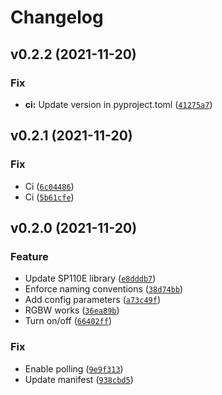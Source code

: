 # Changelog

<!--next-version-placeholder-->

## v0.2.2 (2021-11-20)
### Fix
* **ci:** Update version in pyproject.toml ([`41275a7`](https://github.com/roslovets/SP110E-HASS/commit/41275a756543fbe9e4736ad33f99957dd876d88a))

## v0.2.1 (2021-11-20)
### Fix
* Ci ([`6c04486`](https://github.com/roslovets/SP110E-HASS/commit/6c044862a951ce2704d25e1247de27b0f615f753))
* Ci ([`5b61cfe`](https://github.com/roslovets/SP110E-HASS/commit/5b61cfe1e54bb92917d0f3a2eec6ead22745c39e))

## v0.2.0 (2021-11-20)
### Feature
* Update SP110E library ([`e8dddb7`](https://github.com/roslovets/SP110E-HASS/commit/e8dddb76c2ece70f4b7c6223a29412fa44a857fc))
* Enforce naming conventions ([`38d74bb`](https://github.com/roslovets/SP110E-HASS/commit/38d74bbcd2d395a9150839809d6706477c20a5ba))
* Add config parameters ([`a73c49f`](https://github.com/roslovets/SP110E-HASS/commit/a73c49f64989cad80bc833351715e76120d69714))
* RGBW works ([`36ea89b`](https://github.com/roslovets/SP110E-HASS/commit/36ea89bce0222149dead7195e49fe8c67b71b14b))
* Turn on/off ([`66402ff`](https://github.com/roslovets/SP110E-HASS/commit/66402ff5747670aefb390fda160fbb24377b0946))

### Fix
* Enable polling ([`9e9f313`](https://github.com/roslovets/SP110E-HASS/commit/9e9f3131c32a017cb05c1813f4a0667711e976d6))
* Update manifest ([`938cbd5`](https://github.com/roslovets/SP110E-HASS/commit/938cbd503d88733ca0d42a62794851ccd0edcf5b))

